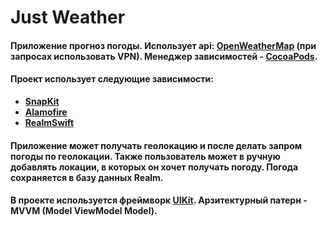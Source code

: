 # ****Just Weather****

#### Приложение прогноз погоды. Использует api: [OpenWeatherMap](https://openweathermap.org/api) (при запросах использовать VPN). Менеджер зависимостей - [CocoaPods](https://github.com/CocoaPods/CocoaPods).

#### ****Проект использует следующие зависимости:****

- **[SnapKit](https://github.com/SnapKit/SnapKit)**
- **[Alamofire](https://github.com/Alamofire/Alamofire)**
- **[RealmSwift](https://github.com/realm/realm-swift)**

#### Приложение может получать геолокацию и после делать запром погоды по геолокации. Также пользователь может в ручную добавлять локации, в которых он хочет получать погоду. Погода сохраняется в базу данных Realm.

#### В проекте используется фреймворк **[UIKit](https://developer.apple.com/documentation/uikit)**. Арзитектурный патерн - **MVVM (Model ViewModel Model)**.
